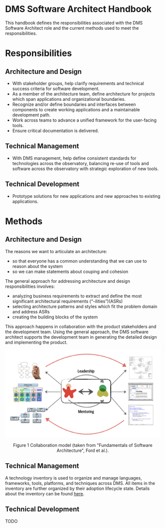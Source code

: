 # DMS Software Architect Handbook
This handbook defines the responsibilities associated with the DMS Software Architect role and the current methods used to meet the responsibilities.

# Responsibilities
## Architecture and Design
* With stakeholder groups, help clarify requirements and technical success criteria for software development.
* As a member of the architecture team, define architecture for projects which span applications and organizational boundaries.
* Recognize and/or define boundaries and interfaces between components to create working applications and a maintainable development path.
* Work across teams to advance a unified framework for the user-facing tools.
* Ensure critical documentation is delivered.
## Technical Management
* With DMS management, help define consistent standards for technologies across the observatory, balancing re-use of tools and software across the observatory with strategic exploration of new tools.
## Technical Development
* Prototype solutions for new applications and new approaches to existing applications.

# Methods
## Architecture and Design
The reasons we want to articulate an architecture:
* so that everyone has a common understanding that we can use to reason about the system
* so we can make statements about couping and cohesion

The general approach for addressing architecture and design responsibilities involves:
* analyzing business requirements to extract and define the most significant architectural requirements (“-ilities”)(ASRs) 
* selecting architecture patterns and styles which fit the problem domain and address ASRs
* creating the building blocks of the system 

This approach happens in collaboration with the product stakeholders and the development team. Using the general approach, the DMS software architect supports the development team in generating the detailed design and implementing the product.

<p align="center">
  <img src="https://github.com/whiteheaddmark/DMS-Software-Architect-Handbook/blob/master/images/ArchitecturalThinking.png?raw=true">
</p>
<div align="center">Figure 1 Collaboration model (taken from "Fundamentals of Software Architecture", Ford et al.).</div>

## Technical Management
A technology inventory is used to organize and manage languages, frameworks, tools, platforms, and techniques across DMS. All items in the inventory are further organized by their adoption lifecycle state. Details about the inventory can be found [here](https://github.com/whiteheaddmark/Technology-Inventory).

## Technical Development
TODO